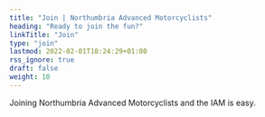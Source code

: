 ```yaml
---
title: "Join | Northumbria Advanced Motorcyclists"
heading: "Ready to join the fun?"
linkTitle: "Join"
type: "join"
lastmod: 2022-02-01T18:24:29+01:00
rss_ignore: true
draft: false
weight: 10
---
```


Joining Northumbria Advanced Motorcyclists and the IAM is easy. 